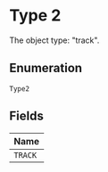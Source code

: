 
# Type 2

The object type: "track".

## Enumeration

`Type2`

## Fields

| Name |
|  --- |
| `TRACK` |

